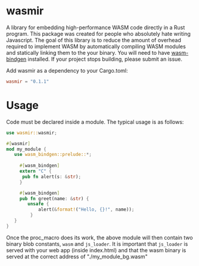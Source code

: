 # wasmir

A library for embedding high-performance WASM code directly in a Rust program.
This package was created for people who absolutely hate writing Javascript.
The goal of this library is to reduce the amount of overhead required to implement
WASM by automatically compiling WASM modules and statically linking them to
the your binary. You will need to have [wasm-bindgen](https://developer.mozilla.org/en-US/docs/WebAssembly/Rust_to_wasm) installed.
If your project stops building, please submit an issue.


Add wasmir as a dependency to your Cargo.toml:

```toml
wasmir = "0.1.1"
```

# Usage
Code must be declared inside a module. The typical usage is as follows:
```rs
use wasmir::wasmir;

#[wasmir]
mod my_module {
   use wasm_bindgen::prelude::*;
   
	 #[wasm_bindgen]
	 extern "C" {
      pub fn alert(s: &str);
	 }

	 #[wasm_bindgen]
	 pub fn greet(name: &str) {
	    unsafe {
	  	    alert(&format!("Hello, {}!", name));
		 }
   }
}
```
Once the proc_macro does its work, the above module will then contain two binary blob constants,
`wasm` and `js_loader`. It is important that `js_loader` is served with your web app (inside index.html) and that the
wasm binary is served at the correct address of "./my_module_bg.wasm"
